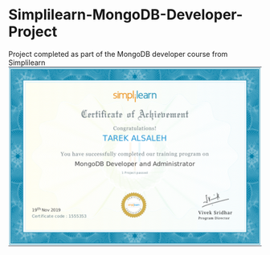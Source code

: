 # Simplilearn-MongoDB-Developer-Project
Project completed as part of the MongoDB developer course from Simplilearn
![Certificate](Certificate.png)
